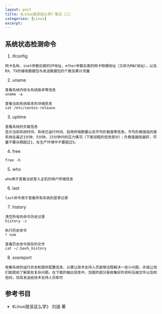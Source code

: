 ```yaml
---
layout: post
title: 《Linux就该这么学》笔记（二）
categories: [Linux]
excerpt: 
---
```


## 系统状态检测命令
1. ifconfig
```
网卡名称、inet参数后面的IP地址、ether参数后面的网卡物理地址（又称为MAC地址），以及RX、TX的接收数据包与发送数据包的个数及累计流量
```

2. uname
```
查看系统内核与系统版本等信息
uname -a

查看当前系统版本的详细信息
cat /etc/centos-release
```

3. uptime
```
查看系统的负载信息
显示当前系统时间、系统已运行时间、启用终端数量以及平均负载值等信息。平均负载值指的是系统在最近1分钟、5分钟、15分钟内的压力情况（下面加粗的信息部分）；负载值越低越好，尽量不要长期超过1，在生产环境中不要超过5。
```

4. free
```
free -h
```

5. who
```
who用于查看当前登入主机的用户终端信息
```

6. last
```
last命令用于查看所有系统的登录记录
```

7. history
```
清空所有的命令历史记录
history -c

执行历史命令
! num

查看历史命令保存的文件
cat ~/.bash_history
```

8. sosreport
```
收集系统的运行状态和服务配置信息，以便让技术支持人员能够远程解决一些小问题，亦或让他们能提前了解某些复杂问题。在下面的输出信息中，加粗的部分是收集好的资料压缩文件以及校验码，将其发送给技术支持人员即可
```


## 参考书目
- 《Linux就该这么学》 刘遄 著
